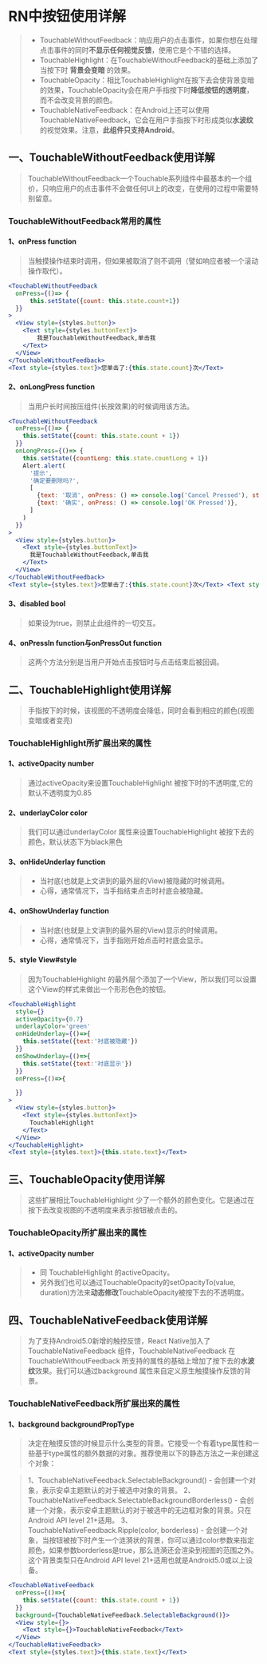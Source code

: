 # RN中按钮使用详解

> * TouchableWithoutFeedback：响应用户的点击事件，如果你想在处理点击事件的同时**不显示任何视觉反馈**，使用它是个不错的选择。
> * TouchableHighlight：在TouchableWithoutFeedback的基础上添加了当按下时 **背景会变暗** 的效果。
> * TouchableOpacity：相比TouchableHighlight在按下去会使背景变暗的效果，TouchableOpacity会在用户手指按下时**降低按钮的透明度**，而不会改变背景的颜色。
> * TouchableNativeFeedback：在Android上还可以使用TouchableNativeFeedback，它会在用户手指按下时形成类似**水波纹**的视觉效果。注意，**此组件只支持Android**。

## 一、TouchableWithoutFeedback使用详解
> TouchableWithoutFeedback一个Touchable系列组件中最基本的一个组价，只响应用户的点击事件不会做任何UI上的改变，在使用的过程中需要特别留意。

### TouchableWithoutFeedback常用的属性

#### 1、onPress function
> 当触摸操作结束时调用，但如果被取消了则不调用（譬如响应者被一个滚动操作取代）。

```jsx
<TouchableWithoutFeedback
  onPress={()=> {
      this.setState({count: this.state.count+1})
  }}
>
  <View style={styles.button}>
    <Text style={styles.buttonText}>
        我是TouchableWithoutFeedback,单击我
    </Text>     
  </View> 
</TouchableWithoutFeedback> 
<Text style={styles.text}>您单击了:{this.state.count}次</Text>
```

#### 2、onLongPress function
> 当用户长时间按压组件(长按效果)的时候调用该方法。

```jsx
<TouchableWithoutFeedback
  onPress={()=> {
    this.setState({count: this.state.count + 1})
  }}
  onLongPress={()=> {
    this.setState({countLong: this.state.countLong + 1})
    Alert.alert(
      '提示',
      '确定要删除吗?',
      [
        {text: '取消', onPress: () => console.log('Cancel Pressed'), style: 'cancel'},
        {text: '确实', onPress: () => console.log('OK Pressed')},
      ]
    )
  }}
>
  <View style={styles.button}>
    <Text style={styles.buttonText}>
      我是TouchableWithoutFeedback,单击我
    </Text>     
  </View> 
</TouchableWithoutFeedback> 
<Text style={styles.text}>您单击了:{this.state.count}次</Text> <Text style={styles.text}>您长按了:{this.state.countLong}次</Text>
```

#### 3、disabled bool
> 如果设为true，则禁止此组件的一切交互。

#### 4、onPressIn function与onPressOut function
> 这两个方法分别是当用户开始点击按钮时与点击结束后被回调。

## 二、TouchableHighlight使用详解
> 手指按下的时候，该视图的不透明度会降低，同时会看到相应的颜色(视图变暗或者变亮)

### TouchableHighlight所扩展出来的属性

#### 1、activeOpacity number
> 通过activeOpacity来设置TouchableHighlight 被按下时的不透明度,它的默认不透明度为0.85

#### 2、underlayColor color
> 我们可以通过underlayColor 属性来设置TouchableHighlight 被按下去的颜色，默认状态下为black黑色

#### 3、onHideUnderlay function
> * 当衬底(也就是上文讲到的最外层的View)被隐藏的时候调用。
> * 心得，通常情况下，当手指结束点击时衬底会被隐藏。

#### 4、onShowUnderlay function
> * 当衬底(也就是上文讲到的最外层的View)显示的时候调用。
> * 心得，通常情况下，当手指刚开始点击时衬底会显示。

#### 5、style View#style
> 因为TouchableHighlight 的最外层个添加了一个View，所以我们可以设置这个View的样式来做出一个形形色色的按钮。

```jsx
<TouchableHighlight
  style={}
  activeOpacity={0.7}
  underlayColor='green'
  onHideUnderlay={()=>{
    this.setState({text:'衬底被隐藏'})
  }}
  onShowUnderlay={()=>{
    this.setState({text:'衬底显示'})
  }}
  onPress={()=>{

  }}
>
  <View style={styles.button}>
    <Text style={styles.buttonText}>
      TouchableHighlight
    </Text>     
  </View> 
</TouchableHighlight> 
<Text style={styles.text}>{this.state.text}</Text>
```

## 三、TouchableOpacity使用详解
> 这些扩展相比TouchableHighlight 少了一个额外的颜色变化。它是通过在按下去改变视图的不透明度来表示按钮被点击的。

### TouchableOpacity所扩展出来的属性

#### 1、activeOpacity number
> * 同 TouchableHighlight 的activeOpacity。
> * 另外我们也可以通过TouchableOpacity的setOpacityTo(value, duration)方法来**动态修改**TouchableOpacity被按下去的不透明度。

## 四、TouchableNativeFeedback使用详解
>为了支持Android5.0新增的触控反馈，React Native加入了TouchableNativeFeedback 组件，TouchableNativeFeedback 在TouchableWithoutFeedback 所支持的属性的基础上增加了按下去的**水波纹**效果。我们可以通过background 属性来自定义原生触摸操作反馈的背景。

### TouchableNativeFeedback所扩展出来的属性

#### 1、background backgroundPropType
> 决定在触摸反馈的时候显示什么类型的背景。它接受一个有着type属性和一些基于type属性的额外数据的对象。推荐使用以下的静态方法之一来创建这个对象：

> 1、TouchableNativeFeedback.SelectableBackground() - 会创建一个对象，表示安卓主题默认的对于被选中对象的背景。
> 2、TouchableNativeFeedback.SelectableBackgroundBorderless() - 会创建一个对象，表示安卓主题默认的对于被选中的无边框对象的背景。只在Android API level 21+适用。
> 3、TouchableNativeFeedback.Ripple(color, borderless) - 会创建一个对象，当按钮被按下时产生一个涟漪状的背景，你可以通过color参数来指定颜色，如果参数borderless是true，那么涟漪还会渲染到视图的范围之外。这个背景类型只在Android API level 21+适用也就是Android5.0或以上设备。

```jsx
<TouchableNativeFeedback
  onPress={()=>{
    this.setState({count: this.state.count + 1})
  }}
  background={TouchableNativeFeedback.SelectableBackground()}>
  <View style={}>
    <Text style={}>TouchableNativeFeedback</Text>     
  </View> 
</TouchableNativeFeedback> 
<Text style={styles.text}>{this.state.text}</Text>
```